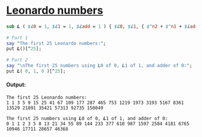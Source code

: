 [1]: https://rosettacode.org/wiki/Leonardo_numbers

# [Leonardo numbers][1]

```perl
sub 𝑳 ( $𝑳0 = 1, $𝑳1 = 1, $𝑳add = 1 ) { $𝑳0, $𝑳1, { $^n2 + $^n1 + $𝑳add } ... * }
 
# Part 1
say "The first 25 Leonardo numbers:";
put 𝑳()[^25];
 
# Part 2
say "\nThe first 25 numbers using 𝑳0 of 0, 𝑳1 of 1, and adder of 0:";
put 𝑳( 0, 1, 0 )[^25];
```

#### Output:
```
The first 25 Leonardo numbers:
1 1 3 5 9 15 25 41 67 109 177 287 465 753 1219 1973 3193 5167 8361 13529 21891 35421 57313 92735 150049

The first 25 numbers using 𝑳0 of 0, 𝑳1 of 1, and adder of 0:
0 1 1 2 3 5 8 13 21 34 55 89 144 233 377 610 987 1597 2584 4181 6765 10946 17711 28657 46368
```